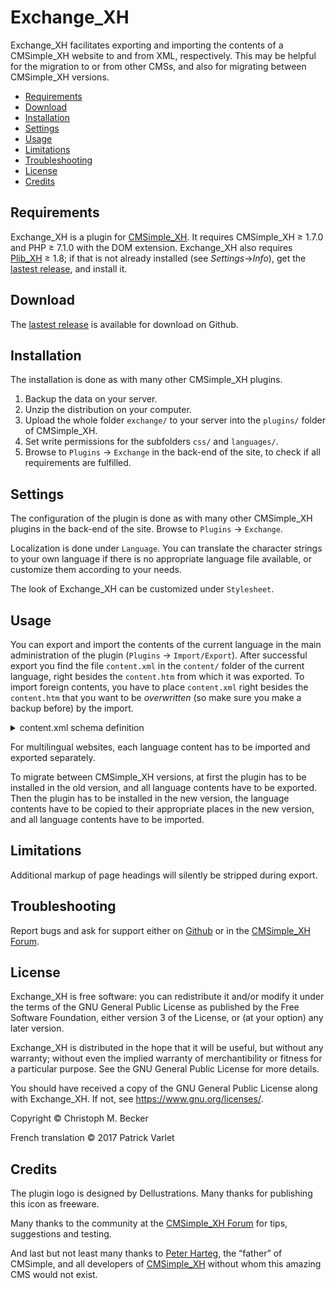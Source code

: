 # Exchange_XH

Exchange_XH facilitates exporting and importing the contents of a
CMSimple_XH website to and from XML, respectively.  This may be helpful for
the migration to or from other CMSs, and also for migrating between
CMSimple_XH versions.

- [Requirements](#requirements)
- [Download](#download)
- [Installation](#installation)
- [Settings](#settings)
- [Usage](#usage)
- [Limitations](#limitations)
- [Troubleshooting](#troubleshooting)
- [License](#license)
- [Credits](#credits)

## Requirements

Exchange_XH is a plugin for [CMSimple_XH](https://cmsimple-xh.org/).
It requires CMSimple_XH ≥ 1.7.0 and PHP ≥ 7.1.0 with the DOM extension.
Exchange_XH also requires [Plib_XH](https://github.com/cmb69/plib_xh) ≥ 1.8;
if that is not already installed (see *Settings*→*Info*),
get the [lastest release](https://github.com/cmb69/plib_xh/releases/latest),
and install it.

## Download

The [lastest release](https://github.com/cmb69/exchange_xh/releases/latest)
is available for download on Github.

## Installation

The installation is done as with many other CMSimple_XH plugins.

1. Backup the data on your server.
1. Unzip the distribution on your computer.
1. Upload the whole folder `exchange/` to your server into the `plugins/` folder
   of CMSimple_XH.
1. Set write permissions for the subfolders `css/` and `languages/`.
1. Browse to `Plugins` → `Exchange` in the back-end of the site,
   to check if all requirements are fulfilled.

## Settings

The configuration of the plugin is done as with many other CMSimple_XH plugins in
the back-end of the site. Browse to `Plugins` → `Exchange`.

<!-- You can change the default settings of Exchange_XH under `Config`. Hints
for the options will be displayed when hovering over the help icon with your
mouse. -->

Localization is done under `Language`. You can translate the character
strings to your own language if there is no appropriate language file available,
or customize them according to your needs.

The look of Exchange_XH can be customized under `Stylesheet`.

## Usage

You can export and import the contents of the current language in the
main administration of the plugin (`Plugins` → `Import/Export`).
After successful export you find the file `content.xml` in the
`content/` folder of the current language, right besides the
`content.htm` from which it was exported. To import foreign
contents, you have to place `content.xml` right besides the `content.htm` that you want
to be *overwritten* (so make sure you make a backup before) by
the import.

<details>
<summary>content.xml schema definition</summary>

````xml
<?xml version="1.0" encoding="UTF-8"?>
<grammar xmlns="http://relaxng.org/ns/structure/1.0">
  <start>
    <ref name="Contents"/>
  </start>

  <define name="Contents">
    <element name="contents">
      <attribute name="version"/>
      <zeroOrMore>
        <ref name="Page"/>
      </zeroOrMore>
    </element>
  </define>

  <define name="Page">
    <element name="page">
      <attribute name="title"/>
      <element name="data">
        <zeroOrMore>
          <attribute>
            <anyName/>
            <text/>
          </attribute>
        </zeroOrMore>
      </element>
      <element name="content">
        <text/>
      </element>
      <zeroOrMore>
        <ref name="Page"/>
      </zeroOrMore>
    </element>
  </define>
</grammar>
````
</details>

For multilingual websites, each language content has to be imported and
exported separately.

To migrate between CMSimple_XH versions, at first the plugin has to be
installed in the old version, and all language contents have to be exported.
Then the plugin has to be installed in the new version, the language
contents have to be copied to their appropriate places in the new version,
and all language contents have to be imported.

## Limitations

Additional markup of page headings will silently be stripped during export.

## Troubleshooting

Report bugs and ask for support either on
[Github](https://github.com/cmb69/exchange_xh/issues)
or in the [CMSimple_XH Forum](https://cmsimpleforum.com/).

## License

Exchange_XH is free software: you can redistribute it and/or modify it
under the terms of the GNU General Public License as published
by the Free Software Foundation, either version 3 of the License,
or (at your option) any later version.

Exchange_XH is distributed in the hope that it will be useful,
but without any warranty; without even the implied warranty of merchantibility
or fitness for a particular purpose.
See the GNU General Public License for more details.

You should have received a copy of the GNU General Public License
along with Exchange_XH. If not, see https://www.gnu.org/licenses/.

Copyright © Christoph M. Becker

French translation © 2017 Patrick Varlet

## Credits

The plugin logo is designed by Dellustrations.
Many thanks for publishing this icon as freeware.

Many thanks to the community at the
[CMSimple_XH Forum](https://www.cmsimpleforum.com/)
for tips, suggestions and testing.

And last but not least many thanks to [Peter Harteg](https://www.harteg.dk/),
the “father” of CMSimple, and all developers of [CMSimple_XH](https://www.cmsimple-xh.org/)
without whom this amazing CMS would not exist.
